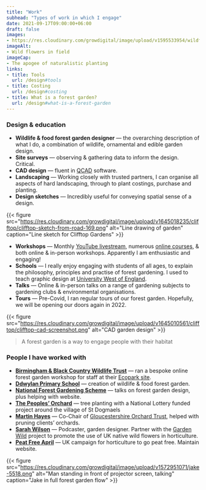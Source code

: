 ```yaml
---
title: "Work"
subhead: "Types of work in which I engage"
date: 2021-09-17T09:00:00+06:00
draft: false
images: 
- https://res.cloudinary.com/growdigital/image/upload/v1595533954/wildflower-plant-combinations-200719.jpg
imageAlt:
- Wild flowers in field
imageCap: 
- The apogee of naturalistic planting
links:
- title: Tools
  url: /design#tools
- title: Costing
  url: /design#costing
- title: What is a forest garden?
  url: /design#what-is-a-forest-garden
---
```


### Design & education

* **Wildlife & food forest garden designer** — the overarching description of what I do, a combination of wildlife, ornamental and edible garden design.
* **Site surveys** — observing & gathering data to inform the design. Critical.
* **CAD design** — fluent in [QCAD](https://qcad.org/) software.
* **Landscaping** — Working closely with trusted partners, I can organise all aspects of hard landscaping, through to plant costings, purchase and planting.
* **Design sketches** — Incredibly useful for conveying spatial sense of a design.

{{< figure src="https://res.cloudinary.com/growdigital/image/upload/v1645018235/clifftop/clifftop-sketch-from-road-169.png" alt="Line drawing of garden" caption="Line sketch for Clifftop Gardens" >}}

* **Workshops** — Monthly [YouTube livestream](https://www.youtube.com/natureworksgarden),  numerous [online courses](/courses/), & both online & in-person workshops. Apparently I am enthusiastic and engaging!
* **Schools** — I really enjoy engaging with students of all ages, to explain the philosophy, principles and practise of forest gardening. I used to teach graphic design at [University West of England](https://www.uwe.ac.uk/).
* **Talks** — Online & in-person talks on a range of gardening subjects to gardening clubs & environmental organisations.
* **Tours** — Pre-Covid, I ran regular tours of our forest garden. Hopefully, we will be opening our doors again in 2022.

{{< figure src="https://res.cloudinary.com/growdigital/image/upload/v1645010561/clifftop/clifftop-cad-screenshot.png" alt="CAD garden design" >}}

> A forest garden is a way to engage people with their habitat

### People I have worked with

* **[Birmingham & Black Country Wildlife Trust](https://www.bbcwildlife.org.uk/)** — ran a bespoke online forest garden workshop for staff at their [Ecopark site](https://www.bbcwildlife.org.uk/EcoPark).
* **[Ddwylan Primary School](http://www.yddwylan.amdro.org.uk/home/)** — creation of wildlife & food forest garden.
* **[National Forest Gardening Scheme](https://nationalforestgardening.org/)** — talks on forest garden design, plus helping with website.
* **[The Peoples’ Orchard](https://www.facebook.com/peoplesorchardstdogs/)** — tree planting with a National Lottery funded project around the village of St Dogmaels
* **[Martin Hayes](https://theapplemancan.uk)** — Co-Chair of [Gloucestershire Orchard Trust](https://glosorchards.org/home/), helped with pruning clients’ orchards.
* **[Sarah Wilson](https://rootsandall.co.uk/)** — Podcaster, garden designer. Partner with the [Garden Wild](https://www.gardenwild.org.uk/) project to promote the use of UK native wild flowers in horticulture.
* **[Peat Free April](https://peatfree.org.uk/)** — UK campaign for horticulture to go peat free. Maintain website.

{{< figure src="https://res.cloudinary.com/growdigital/image/upload/v1572951071/jake-5518.png" alt="Man standing in front of projector screen, talking" caption="Jake in full forest garden flow" >}}
